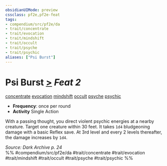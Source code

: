 ```yaml
---
obsidianUIMode: preview
cssclass: pf2e,pf2e-feat
tags:
- compendium/src/pf2e/da
- trait/concentrate
- trait/evocation
- trait/mindshift
- trait/occult
- trait/psyche
- trait/psychic
aliases: ["Psi Burst"]
---
```

# Psi Burst  [>](rules/core-rulebook/chapter-9-playing-the-game.md#Actions "Single Action") *Feat 2*  
[concentrate](rules/traits/concentrate.md "Concentrate Action & Ability Trait")  [evocation](rules/traits/evocation.md "Evocation School Trait")  [mindshift](rules/traits/mindshift-da.md "Mindshift Action & Ability Trait")  [occult](rules/traits/occult.md "Occult Tradition Trait")  [psyche](rules/traits/psyche-da.md "Psyche Action & Ability Trait")  [psychic](rules/traits/psychic-da.md "Psychic Class Trait")  

- **Frequency**: once per round
- **Activity** Single Action

With a passing thought, you direct violent psychic energies at a nearby creature. Target one creature within 30 feet. It takes `1d4` bludgeoning damage with a basic Reflex save. At 3rd level and every 2 levels thereafter, the damage increases by `1d4`.

*Source: Dark Archive p. 24*  
%% #compendium/src/pf2e/da #trait/concentrate #trait/evocation #trait/mindshift #trait/occult #trait/psyche #trait/psychic %%